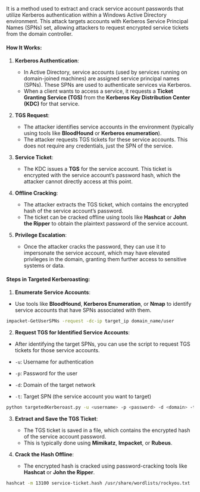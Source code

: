 It is a method used to extract and crack service account passwords that utilize Kerberos authentication within a Windows Active Directory environment. This attack targets accounts with Kerberos Service Principal Names (SPNs) set, allowing attackers to request encrypted service tickets from the domain controller.

#### **How It Works**:

1. **Kerberos Authentication**:
    
    - In Active Directory, service accounts (used by services running on domain-joined machines) are assigned service principal names (SPNs). These SPNs are used to authenticate services via Kerberos.
    - When a client wants to access a service, it requests a **Ticket Granting Service (TGS)** from the **Kerberos Key Distribution Center (KDC)** for that service.
2. **TGS Request**:
    
    - The attacker identifies service accounts in the environment (typically using tools like **BloodHound** or **Kerberos enumeration**).
    - The attacker requests TGS tickets for these service accounts. This does not require any credentials, just the SPN of the service.
3. **Service Ticket**:
    
    - The KDC issues a **TGS** for the service account. This ticket is encrypted with the service account’s password hash, which the attacker cannot directly access at this point.
4. **Offline Cracking**:
    
    - The attacker extracts the TGS ticket, which contains the encrypted hash of the service account’s password.
    - The ticket can be cracked offline using tools like **Hashcat** or **John the Ripper** to obtain the plaintext password of the service account.
5. **Privilege Escalation**:
    
    - Once the attacker cracks the password, they can use it to impersonate the service account, which may have elevated privileges in the domain, granting them further access to sensitive systems or data.

#### **Steps in Targeted Kerberoasting**:

1. **Enumerate Service Accounts**:
    
- Use tools like **BloodHound**, **Kerberos Enumeration**, or **Nmap** to identify service accounts that have SPNs associated with them.
    
```bash
impacket-GetUserSPNs -request -dc-ip target_ip domain_name/user
```

2. **Request TGS for Identified Service Accounts**:

- After identifying the target SPNs, you can use the script to request TGS tickets for those service accounts.

- `-u`: Username for authentication
- `-p`: Password for the user
- `-d`: Domain of the target network
- `-t`: Target SPN (the service account you want to target)

```bash
python targetedKerberoast.py -u <username> -p <password> -d <domain> -t <target_spn>
```


3. **Extract and Save the TGS Ticket**:
    
    - The TGS ticket is saved in a file, which contains the encrypted hash of the service account password.
    - This is typically done using **Mimikatz**, **Impacket**, or **Rubeus**.

4. **Crack the Hash Offline**:
    
    - The encrypted hash is cracked using password-cracking tools like **Hashcat** or **John the Ripper**.
```bash
hashcat -m 13100 service-ticket.hash /usr/share/wordlists/rockyou.txt
```